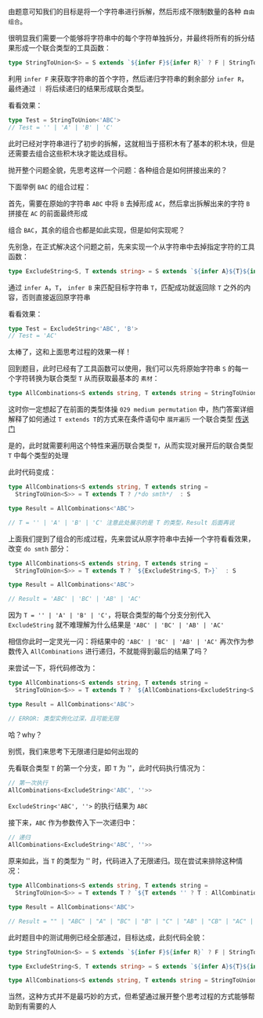 由题意可知我们的目标是将一个字符串进行拆解，然后形成不限制数量的各种 `自由组合`。

很明显我们需要一个能够将字符串中的每个字符单独拆分，并最终将所有的拆分结果形成一个联合类型的工具函数：

```ts
type StringToUnion<S> = S extends `${infer F}${infer R}` ? F | StringToUnion<R> : ''
```

利用 `infer F` 来获取字符串的首个字符，然后递归字符串的剩余部分 `infer R`，最终通过 `｜` 将后续递归的结果形成联合类型。

看看效果：

```ts
type Test = StringToUnion<'ABC'>
// Test = '' | 'A' | 'B' | 'C'
```

此时已经对字符串进行了初步的拆解，这就相当于搭积木有了基本的积木块，但是还需要去组合这些积木块才能达成目标。

抛开整个问题全貌，先思考这样一个问题：各种组合是如何拼接出来的？

下面举例 `BAC` 的组合过程：

首先，需要在原始的字符串 `ABC` 中将 `B` 去掉形成 `AC`，然后拿出拆解出来的字符 `B` 拼接在 `AC` 的前面最终形成

组合  `BAC`，其余的组合也都是如此实现，但是如何实现呢？

先别急，在正式解决这个问题之前，先来实现一个从字符串中去掉指定字符的工具函数：

```ts
type ExcludeString<S, T extends string> = S extends `${infer A}${T}${infer B}` ? `${A}${B}` : S
```

通过 `infer A`，`T`， `infer B` 来匹配目标字符串 `T`，匹配成功就返回除 `T` 之外的内容，否则直接返回原字符串

看看效果：

```ts
type Test = ExcludeString<'ABC', 'B'>
// Test = 'AC'
```

太棒了，这和上面思考过程的效果一样！

回到题目，此时已经有了工具函数可以使用，我们可以先将原始字符串 `S` 的每一个字符转换为联合类型 `T` 从而获取最基本的 `素材`：

```ts
type AllCombinations<S extends string, T extends string = StringToUnion<S>> = any
```

这时你一定想起了在前面的类型体操 `029 medium permutation` 中，热门答案详细解释了如何通过 `T extends T`的方式来在条件语句中 `展开遍历` 一个联合类型 [传送门](https://github.com/type-challenges/type-challenges/issues/614) 

是的，此时就需要利用这个特性来遍历联合类型 `T`，从而实现对展开后的联合类型 `T` 中每个类型的处理

此时代码变成：

```ts
type AllCombinations<S extends string, T extends string =
  StringToUnion<S>> = T extends T ? /*do smth*/  : S

type Result = AllCombinations<'ABC'>

// T = '' | 'A' | 'B' | 'C' 注意此处展示的是 T 的类型，Result 后面再说
```

上面我们提到了组合的形成过程，先来尝试从原字符串中去掉一个字符看看效果，改变 `do smth` 部分：

```ts
type AllCombinations<S extends string, T extends string =
  StringToUnion<S>> = T extends T ? `${ExcludeString<S, T>}`  : S

type Result = AllCombinations<'ABC'>

// Result = 'ABC' | 'BC' | 'AB' | 'AC'
```

因为 `T = '' | 'A' | 'B' | 'C'`，将联合类型的每个分支分别代入 `ExcludeString` 就不难理解为什么结果是 `'ABC' | 'BC' | 'AB' | 'AC'`

相信你此时一定灵光一闪：将结果中的 `'ABC' | 'BC' | 'AB' | 'AC'` 再次作为参数传入 `AllCombinations`  进行递归，不就能得到最后的结果了吗？

来尝试一下，将代码修改为：

```ts
type AllCombinations<S extends string, T extends string =
  StringToUnion<S>> = T extends T ? `${AllCombinations<ExcludeString<S, T>>}`  : S

type Result = AllCombinations<'ABC'>

// ERROR: 类型实例化过深，且可能无限
```

哈？why？

别慌，我们来思考下无限递归是如何出现的

先看联合类型 `T` 的第一个分支，即 `T` 为 ''，此时代码执行情况为：

```ts
// 第一次执行
AllCombinations<ExcludeString<'ABC', ''>>
```

`ExcludeString<'ABC', ''>` 的执行结果为 `ABC`

接下来，`ABC` 作为参数传入下一次递归中：

```ts
// 递归
AllCombinations<ExcludeString<'ABC', ''>>
```

原来如此，当 `T` 的类型为 '' 时，代码进入了无限递归。现在尝试来排除这种情况：

```ts
type AllCombinations<S extends string, T extends string =
  StringToUnion<S>> = T extends T ? `${T extends '' ? T : AllCombinations<ExcludeString<S, T>>}`  : S

type Result = AllCombinations<'ABC'>

// Result = "" | "ABC" | "A" | "BC" | "B" | "C" | "AB" | "CB" | "AC" | "ACB" | "CA" | "BA" | "BAC" | "BCA" | "CAB" | "CBA"
```

此时题目中的测试用例已经全部通过，目标达成，此刻代码全貌：

```ts
type StringToUnion<S> = S extends `${infer F}${infer R}` ? F | StringToUnion<R> : ''

type ExcludeString<S, T extends string> = S extends `${infer A}${T}${infer B}` ? `${A}${B}` : S

type AllCombinations<S extends string, T extends string = StringToUnion<S>> = T extends T ? `${T}${T extends '' ? T : AllCombinations<ExcludeString<S, T>>}` : S
```

当然，这种方式并不是最巧妙的方式，但希望通过展开整个思考过程的方式能够帮助到有需要的人